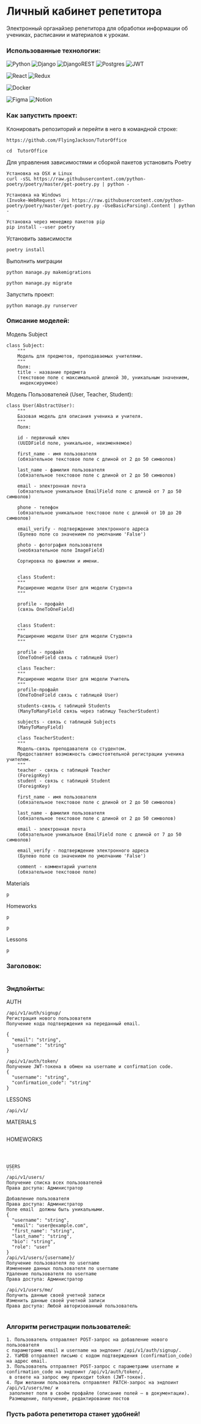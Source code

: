 # Личный кабинет репетитора
 
Электронный органайзер репетитора для обработки информации об учениках, расписании и материалов к урокам.

### Использованные технологии:




![Python](https://img.shields.io/badge/python-3670A0?style=for-the-badge&logo=python&logoColor=ffdd54)
![Django](https://img.shields.io/badge/django-%23092E20.svg?style=for-the-badge&logo=django&logoColor=white)
![DjangoREST](https://img.shields.io/badge/DJANGO-REST-ff1709?style=for-the-badge&logo=django&logoColor=white&color=ff1709&labelColor=gray)
![Postgres](https://img.shields.io/badge/postgres-%23316192.svg?style=for-the-badge&logo=postgresql&logoColor=white)
![JWT](https://img.shields.io/badge/JWT-black?style=for-the-badge&logo=JSON%20web%20tokens)

![React](https://img.shields.io/badge/react-%2320232a.svg?style=for-the-badge&logo=react&logoColor=%2361DAFB)
![Redux](https://img.shields.io/badge/redux-%23593d88.svg?style=for-the-badge&logo=redux&logoColor=white)

![Docker](https://img.shields.io/badge/docker-%230db7ed.svg?style=for-the-badge&logo=docker&logoColor=white)

![Figma](https://img.shields.io/badge/figma-%23F24E1E.svg?style=for-the-badge&logo=figma&logoColor=white)
![Notion](https://img.shields.io/badge/Notion-%23000000.svg?style=for-the-badge&logo=notion&logoColor=white)
### Как запустить проект:

Клонировать репозиторий и перейти в него в командной строке:

```
https://github.com/FlyingJackson/TutorOffice
```

```
cd  TutorOffice
```

Для управления зависимостями и сборкой пакетов установить Poetry

```
Установка на OSX и Linux
curl -sSL https://raw.githubusercontent.com/python-poetry/poetry/master/get-poetry.py | python -

Установка на Windows
(Invoke-WebRequest -Uri https://raw.githubusercontent.com/python-poetry/poetry/master/get-poetry.py -UseBasicParsing).Content | python -

Установка через менеджер пакетов pip
pip install --user poetry
```
Установить зависимости
```
poetry install 
```
Выполнить миграции
```
python manage.py makemigrations
```

```
python manage.py migrate
```


Запустить проект:

```
python manage.py runserver
```

### Описание моделей:

Модель Subject

```
class Subject:
    """
    Модель для предметов, преподаваемых учителями.
    """
    Поля:
    title - название предмета
    (текстовое поле с максимальной длиной 30, уникальным значением,
     индексируемое)
```



Модель Пользователей (User, Teacher, Student):

```
class User(AbstractUser):
    """
    Базовая модель для описания ученика и учителя.
    """
    Поля:
    
    id - первичный ключ
    (UUIDField поле, уникальное, неизменяемое)
       
    first_name - имя пользователя
    (обязательное текстовое поле с длиной от 2 до 50 символов)
    
    last_name - фамилия пользователя
    (обязательное текстовое поле с длиной от 2 до 50 символов)
        
    email - электронная почта
    (обязательное уникальное EmailField поле с длиной от 7 до 50 символов)
   
    phone - телефон
    (обязательное уникальное текстовое поле с длиной от 10 до 20 символов)
    
    email_verify - подтверждение электронного адреса
    (Булево поле со значением по умолчанию 'False')
     
    photo - фотография пользователя
    (необязательное поле ImageField)
    
    Сортировка по фамилии и имени.
    
    
    class Student:
    """
    Расширение модели User для модели Студента
    """
    
    profile - профайл
    (связь OneToOneField)
    
    
    class Student:
    """
    Расширение модели User для модели Студента
    """
    
    profile - профайл
    (OneToOneField связь с таблицей User)
    
    class Teacher:
    """
    Расширение модели User для модели Учитель
    """
    profile-профайл
    (OneToOneField связь с таблицей User)
                                   
    students-связь с таблицей Students
    (ManyToManyField связь через таблицу TeacherStudent)
    
    subjects - связь с таблицей Subjects
    (ManyToManyField)
    
    class TeacherStudent:
    """
    Модель-связь преподавателя со студентом.
    Предоставляет возможность самостоятельной регистрации ученика учителем.
    """
    teacher - связь с таблицей Teacher 
    (ForeignKey)
    student - связь с таблицей Student
    (ForeignKey)
        
    first_name - имя пользователя
    (обязательное текстовое поле с длиной от 2 до 50 символов)
    
    last_name - фамилия пользователя
    (обязательное текстовое поле с длиной от 2 до 50 символов)
    
    email - электронная почта
    (обязательное уникальное EmailField поле с длиной от 7 до 50 символов)
    
    email_verify - подтверждение электронного адреса
    (Булево поле со значением по умолчанию 'False')
     
    comment - комментарий учителя
    (обязательное текстовое поле)

```
Materials
```
p 
```
Homeworks
```
p
```

```
p
```


Lessons

```
p
```



### Заголовок:


```      

```



### Эндпойнты:

AUTH


```
/api/v1/auth/signup/
Регистрация нового пользователя
Получение кода подтверждения на переданный email.

{
  "email": "string",
  "username": "string"
}

/api/v1/auth/token/
Получение JWT-токена в обмен на username и confirmation code.
{
  "username": "string",
  "confirmation_code": "string"
}

```
LESSONS
```
/api/v1/

```
MATERIALS
```

```
HOMEWORKS
``````


``````

``````

USERS
```
/api/v1/users/
Получение списка всех пользователей
Права доступа: Администратор

Добавление пользователя
Права доступа: Администратор
Поле email  должны быть уникальными.
{
  "username": "string",
  "email": "user@example.com",
  "first_name": "string",
  "last_name": "string",
  "bio": "string",
  "role": "user"
} 
/api/v1/users/{username}/
Получение пользователя по username
Изменение данных пользователя по username
Удаление пользователя по username
Права доступа: Администратор

/api/v1/users/me/
Получить данные своей учетной записи
Изменить данные своей учетной записи
Права доступа: Любой авторизованный пользователь
``````
```
```

### Алгоритм регистрации пользователей:
```
1. Пользователь отправляет POST-запрос на добавление нового пользователя 
с параметрами email и username на эндпоинт /api/v1/auth/signup/.
2. YaMDB отправляет письмо с кодом подтверждения (confirmation_code) на адрес email.
3. Пользователь отправляет POST-запрос с параметрами username и
confirmation_code на эндпоинт /api/v1/auth/token/,
 в ответе на запрос ему приходит token (JWT-токен).
4. При желании пользователь отправляет PATCH-запрос на эндпоинт /api/v1/users/me/ и
 заполняет поля в своём профайле (описание полей — в документации).
 Размещение, получение, редактирование постов
```


### Пусть работа репетитора станет удобней!